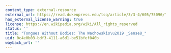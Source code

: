 ```yaml
---
content_type: external-resource
external_url: https://read.dukeupress.edu/tsq/article/3/3-4/605/75096/Tongues-without-BodiesThe-Wachowskis-Sense8
has_external_license_warning: true
license: https://en.wikipedia.org/wiki/All_rights_reserved
status: ''
title: "Tongues Without Bodies: The Wachowskis\u2019 _Sense8_"
uid: 0c4e0b03-bdf3-4111-a6d1-be51bfef040b
wayback_url: ''
---
```

